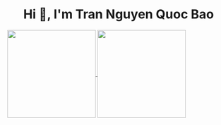 <h1 align="center"> Hi 👋, I'm Tran Nguyen Quoc Bao</h1>
<a href="https://github.com/tnqbao">
  <img height=200 align="center" src="https://github-readme-stats.vercel.app/api?username=tnqbao" />
</a>
<a href="https://github.com/tnqbao">
  <img height=200 align="center" src="https://github-readme-stats.vercel.app/api/top-langs?username=tnqbaoa&layout=compact&langs_count=8&card_width=320" />
</a>
